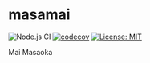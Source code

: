 # masamai

![Node.js CI](https://github.com/nothink/masamai/workflows/Node.js%20CI/badge.svg?branch=master)
[![codecov](https://codecov.io/gh/nothink/masamai/branch/master/graph/badge.svg)](https://codecov.io/gh/nothink/masamai)
[![License: MIT](https://img.shields.io/badge/License-MIT-yellow.svg)](https://opensource.org/licenses/MIT)

Mai Masaoka
